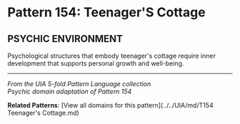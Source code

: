 # Pattern 154: Teenager'S Cottage

## PSYCHIC ENVIRONMENT

Psychological structures that embody teenager's cottage require inner development that supports personal growth and well-being.

---

*From the UIA 5-fold Pattern Language collection*  
*Psychic domain adaptation of Pattern 154*

**Related Patterns**: [View all domains for this pattern](../../UIA/md/T154 Teenager's Cottage.md)